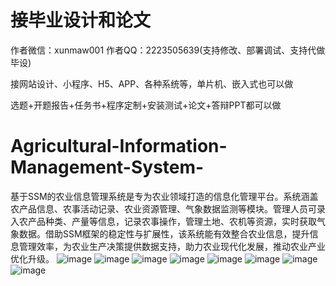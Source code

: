 # 接毕业设计和论文
作者微信：xunmaw001  作者QQ：2223505639(支持修改、部署调试、支持代做毕设)

接网站设计、小程序、H5、APP、各种系统等，单片机、嵌入式也可以做

选题+开题报告+任务书+程序定制+安装测试+论文+答辩PPT都可以做
# Agricultural-Information-Management-System-
基于SSM的农业信息管理系统是专为农业领域打造的信息化管理平台。系统涵盖农产品信息、农事活动记录、农业资源管理、气象数据监测等模块。管理人员可录入农产品种类、产量等信息，记录农事操作，管理土地、农机等资源，实时获取气象数据。借助SSM框架的稳定性与扩展性，该系统能有效整合农业信息，提升信息管理效率，为农业生产决策提供数据支持，助力农业现代化发展，推动农业产业优化升级。
![image](https://github.com/user-attachments/assets/e0470d3f-5eab-445b-b17c-dbbdfe7536c6)
![image](https://github.com/user-attachments/assets/03a5e3cb-f78a-436f-9df8-713485dcfe57)
![image](https://github.com/user-attachments/assets/92421bc7-f3be-4d00-a51a-6a6741d887b1)
![image](https://github.com/user-attachments/assets/7b58a8e7-a4cd-47e0-91fd-2abbba12caab)
![image](https://github.com/user-attachments/assets/c99a89d9-1b57-43da-a5b5-9c6fddf0ffcd)
![image](https://github.com/user-attachments/assets/5462ef91-cc4b-496e-bcc0-5a43e1aa981e)
![image](https://github.com/user-attachments/assets/0805afdf-37d2-4a96-879c-27db514cb02b)
![image](https://github.com/user-attachments/assets/0173b922-e5aa-4d21-9769-34cbfb5db640)
